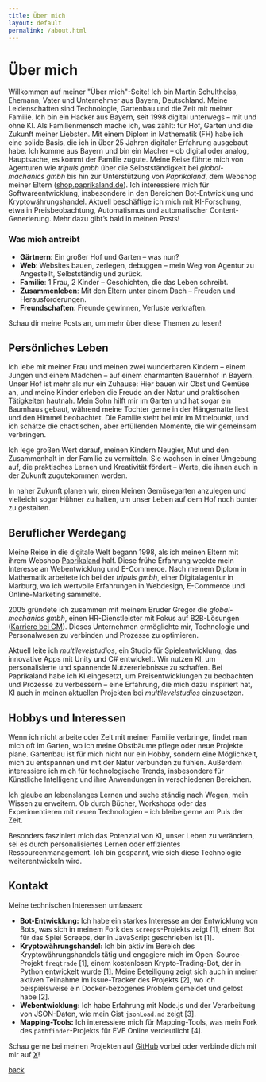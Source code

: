 ```yaml
---
title: Über mich
layout: default
permalink: /about.html
---
```


# Über mich

Willkommen auf meiner "Über mich"-Seite! Ich bin Martin Schultheiss, Ehemann, Vater und Unternehmer aus Bayern, Deutschland. Meine Leidenschaften sind Technologie, Gartenbau und die Zeit mit meiner Familie.
Ich bin ein Hacker aus Bayern, seit 1998 digital unterwegs – mit und ohne KI. Als Familienmensch mache ich, was zählt: für Hof, Garten und die Zukunft meiner Liebsten. Mit einem Diplom in Mathematik (FH) habe ich eine solide Basis, die ich in über 25 Jahren digitaler Erfahrung ausgebaut habe.
Ich komme aus Bayern und bin ein Macher – ob digital oder analog, Hauptsache, es kommt der Familie zugute. Meine Reise führte mich von Agenturen wie *tripuls gmbh* über die Selbstständigkeit bei *global-machanics gmbh* bis hin zur Unterstützung von *Paprikaland*, dem Webshop meiner Eltern ([shop.paprikaland.de](https://shop.paprikaland.de)).
Ich interessiere mich für Softwareentwicklung, insbesondere in den Bereichen Bot-Entwicklung und Kryptowährungshandel.
Aktuell beschäftige ich mich mit KI-Forschung, etwa in Preisbeobachtung, Automatismus und automatischer Content-Generierung. Mehr dazu gibt’s bald in meinen Posts!

### Was mich antreibt
- **Gärtnern**: Ein großer Hof und Garten – was nun?  
- **Web**: Websites bauen, zerlegen, debuggen – mein Weg von Agentur zu Angestellt, Selbstständig und zurück.  
- **Familie**: 1 Frau, 2 Kinder – Geschichten, die das Leben schreibt.  
- **Zusammenleben**: Mit den Eltern unter einem Dach – Freuden und Herausforderungen.  
- **Freundschaften**: Freunde gewinnen, Verluste verkraften.  

Schau dir meine Posts an, um mehr über diese Themen zu lesen!

## Persönliches Leben

Ich lebe mit meiner Frau und meinen zwei wunderbaren Kindern – einem Jungen und einem Mädchen – auf einem charmanten Bauernhof in Bayern. Unser Hof ist mehr als nur ein Zuhause: Hier bauen wir Obst und Gemüse an, und meine Kinder erleben die Freude an der Natur und praktischen Tätigkeiten hautnah. Mein Sohn hilft mir im Garten und hat sogar ein Baumhaus gebaut, während meine Tochter gerne in der Hängematte liest und den Himmel beobachtet. Die Familie steht bei mir im Mittelpunkt, und ich schätze die chaotischen, aber erfüllenden Momente, die wir gemeinsam verbringen.

Ich lege großen Wert darauf, meinen Kindern Neugier, Mut und den Zusammenhalt in der Familie zu vermitteln. Sie wachsen in einer Umgebung auf, die praktisches Lernen und Kreativität fördert – Werte, die ihnen auch in der Zukunft zugutekommen werden. 

In naher Zukunft planen wir, einen kleinen Gemüsegarten anzulegen und vielleicht sogar Hühner zu halten, um unser Leben auf dem Hof noch bunter zu gestalten.

## Beruflicher Werdegang

Meine Reise in die digitale Welt begann 1998, als ich meinen Eltern mit ihrem Webshop [Paprikaland](https://shop.paprikaland.de) half. Diese frühe Erfahrung weckte mein Interesse an Webentwicklung und E-Commerce. Nach meinem Diplom in Mathematik arbeitete ich bei der *tripuls gmbh*, einer Digitalagentur in Marburg, wo ich wertvolle Erfahrungen in Webdesign, E-Commerce und Online-Marketing sammelte.

2005 gründete ich zusammen mit meinem Bruder Gregor die *global-mechanics gmbh*, einen HR-Dienstleister mit Fokus auf B2B-Lösungen ([Karriere bei GM](https://www.global-mechanics.de/karriere)). Dieses Unternehmen ermöglichte mir, Technologie und Personalwesen zu verbinden und Prozesse zu optimieren.

Aktuell leite ich *multilevelstudios*, ein Studio für Spielentwicklung, das innovative Apps mit Unity und C# entwickelt. Wir nutzen KI, um personalisierte und spannende Nutzererlebnisse zu schaffen. Bei Paprikaland habe ich KI eingesetzt, um Preisentwicklungen zu beobachten und Prozesse zu verbessern – eine Erfahrung, die mich dazu inspiriert hat, KI auch in meinen aktuellen Projekten bei *multilevelstudios* einzusetzen.

## Hobbys und Interessen

Wenn ich nicht arbeite oder Zeit mit meiner Familie verbringe, findet man mich oft im Garten, wo ich meine Obstbäume pflege oder neue Projekte plane. Gartenbau ist für mich nicht nur ein Hobby, sondern eine Möglichkeit, mich zu entspannen und mit der Natur verbunden zu fühlen. Außerdem interessiere ich mich für technologische Trends, insbesondere für Künstliche Intelligenz und ihre Anwendungen in verschiedenen Bereichen.

Ich glaube an lebenslanges Lernen und suche ständig nach Wegen, mein Wissen zu erweitern. Ob durch Bücher, Workshops oder das Experimentieren mit neuen Technologien – ich bleibe gerne am Puls der Zeit.

Besonders fasziniert mich das Potenzial von KI, unser Leben zu verändern, sei es durch personalisiertes Lernen oder effizientes Ressourcenmanagement. Ich bin gespannt, wie sich diese Technologie weiterentwickeln wird.

## Kontakt

Meine technischen Interessen umfassen:

- **Bot-Entwicklung:** Ich habe ein starkes Interesse an der Entwicklung von Bots, was sich in meinem Fork des `screeps`-Projekts zeigt [1], einem Bot für das Spiel Screeps, der in JavaScript geschrieben ist [1].
- **Kryptowährungshandel:** Ich bin aktiv im Bereich des Kryptowährungshandels tätig und engagiere mich im Open-Source-Projekt `freqtrade` [1], einem kostenlosen Krypto-Trading-Bot, der in Python entwickelt wurde [1]. Meine Beteiligung zeigt sich auch in meiner aktiven Teilnahme im Issue-Tracker des Projekts [2], wo ich beispielsweise ein Docker-bezogenes Problem gemeldet und gelöst habe [2].
- **Webentwicklung:** Ich habe Erfahrung mit Node.js und der Verarbeitung von JSON-Daten, wie mein Gist `jsonLoad.md` zeigt [3].
- **Mapping-Tools:** Ich interessiere mich für Mapping-Tools, was mein Fork des `pathfinder`-Projekts für EVE Online verdeutlicht [4].

Schau gerne bei meinen Projekten auf [GitHub](https://github.com/mschultheiss83) vorbei oder verbinde dich mit mir auf [X](https://x.com/SchultheiMartin)!



[back](./)